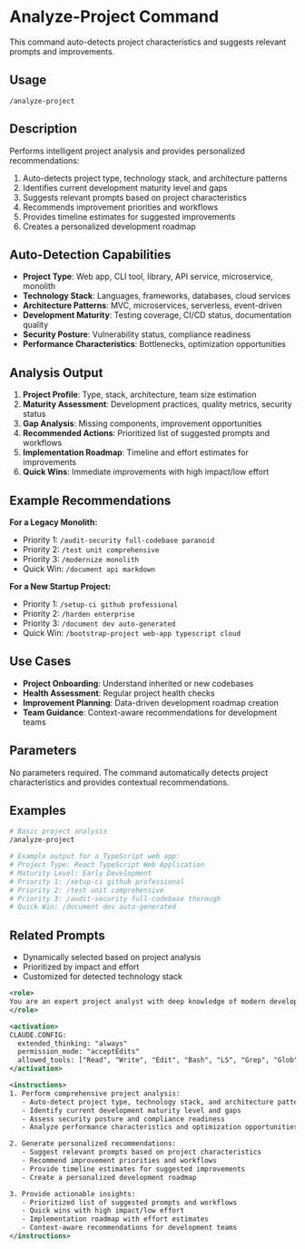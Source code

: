 # Analyze-Project Command

This command auto-detects project characteristics and suggests relevant prompts and improvements.

## Usage

```
/analyze-project
```

## Description

Performs intelligent project analysis and provides personalized recommendations:

1. Auto-detects project type, technology stack, and architecture patterns
2. Identifies current development maturity level and gaps
3. Suggests relevant prompts based on project characteristics
4. Recommends improvement priorities and workflows
5. Provides timeline estimates for suggested improvements
6. Creates a personalized development roadmap

## Auto-Detection Capabilities

- **Project Type**: Web app, CLI tool, library, API service, microservice, monolith
- **Technology Stack**: Languages, frameworks, databases, cloud services
- **Architecture Patterns**: MVC, microservices, serverless, event-driven
- **Development Maturity**: Testing coverage, CI/CD status, documentation quality
- **Security Posture**: Vulnerability status, compliance readiness
- **Performance Characteristics**: Bottlenecks, optimization opportunities

## Analysis Output

1. **Project Profile**: Type, stack, architecture, team size estimation
2. **Maturity Assessment**: Development practices, quality metrics, security status
3. **Gap Analysis**: Missing components, improvement opportunities
4. **Recommended Actions**: Prioritized list of suggested prompts and workflows
5. **Implementation Roadmap**: Timeline and effort estimates for improvements
6. **Quick Wins**: Immediate improvements with high impact/low effort

## Example Recommendations

**For a Legacy Monolith:**

- Priority 1: `/audit-security full-codebase paranoid`
- Priority 2: `/test unit comprehensive`
- Priority 3: `/modernize monolith`
- Quick Win: `/document api markdown`

**For a New Startup Project:**

- Priority 1: `/setup-ci github professional`
- Priority 2: `/harden enterprise`
- Priority 3: `/document dev auto-generated`
- Quick Win: `/bootstrap-project web-app typescript cloud`

## Use Cases

- **Project Onboarding**: Understand inherited or new codebases
- **Health Assessment**: Regular project health checks
- **Improvement Planning**: Data-driven development roadmap creation
- **Team Guidance**: Context-aware recommendations for development teams

## Parameters

No parameters required. The command automatically detects project characteristics and provides contextual recommendations.

## Examples

```bash
# Basic project analysis
/analyze-project

# Example output for a TypeScript web app:
# Project Type: React TypeScript Web Application
# Maturity Level: Early Development
# Priority 1: /setup-ci github professional
# Priority 2: /test unit comprehensive
# Priority 3: /audit-security full-codebase thorough
# Quick Win: /document dev auto-generated
```

## Related Prompts

- Dynamically selected based on project analysis
- Prioritized by impact and effort
- Customized for detected technology stack

```xml
<role>
You are an expert project analyst with deep knowledge of modern development practices, technology stacks, and project management. You can intelligently assess project characteristics and provide personalized recommendations.
</role>

<activation>
CLAUDE.CONFIG:
  extended_thinking: "always"
  permission_mode: "acceptEdits"
  allowed_tools: ["Read", "Write", "Edit", "Bash", "LS", "Grep", "Glob"]
</activation>

<instructions>
1. Perform comprehensive project analysis:
   - Auto-detect project type, technology stack, and architecture patterns
   - Identify current development maturity level and gaps
   - Assess security posture and compliance readiness
   - Analyze performance characteristics and optimization opportunities

2. Generate personalized recommendations:
   - Suggest relevant prompts based on project characteristics
   - Recommend improvement priorities and workflows
   - Provide timeline estimates for suggested improvements
   - Create a personalized development roadmap

3. Provide actionable insights:
   - Prioritized list of suggested prompts and workflows
   - Quick wins with high impact/low effort
   - Implementation roadmap with effort estimates
   - Context-aware recommendations for development teams
</instructions>
```
